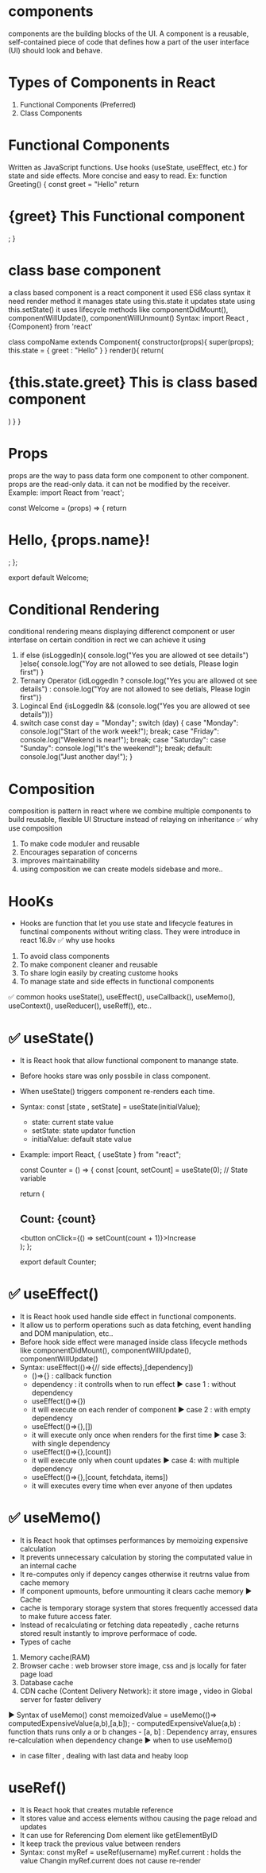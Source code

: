 # components
components are the building blocks of the UI. A component is a reusable, self-contained piece of code that defines how a part of the user interface (UI) should look and behave.

# Types of Components in React
1. Functional Components (Preferred)
2. Class Components 

# Functional Components
Written as JavaScript functions.
Use hooks (useState, useEffect, etc.) for state and side effects.
More concise and easy to read.
Ex: 
    function Greeting() {
        const greet = "Hello"
        return <h1>{greet} This Functional component</h1>;
    }

# class base component 
a class based component is a react component
it used ES6 class syntax
it need render method
it manages state using this.state
it updates state using this.setState()
it uses lifecycle methods 
like componentDidMount(), componentWillUpdate(), componentWillUnmount()
Syntax: 
import React , {Component} from 'react'

class compoName extends Component{
    constructor(props){
        super(props);
        this.state = {
            greet : "Hello"
        }
    }
    render(){
        return(
            <h1> {this.state.greet} This is class based component </h1>
        )
    }
}

# Props 
props are the way to pass data form one component to other component.
props are the read-only data. it can not be modified by the receiver.
Example: 
import React from 'react';

const Welcome = (props) => {
  return <h1>Hello, {props.name}!</h1>;
};

export default Welcome;

# Conditional Rendering
conditional rendering means displaying differenct component or user interfase on certain condition
in rect we can achieve it using
1. if else 
    (isLoggedIn){
        console.log("Yes you are allowed ot see details")
    }else{
        console.log("Yoy are not allowed to see detials, Please login first")
    }
2. Ternary Operator
    {idLoggedIn ? console.log("Yes you are allowed ot see details") : console.log("Yoy are not allowed to see detials, Please login first")}
3. Logincal End
    {isLoggedIn && (console.log("Yes you are allowed ot see details"))}
4. switch case 
   const day = "Monday";
    switch (day) {
    case "Monday":
        console.log("Start of the work week!");
        break;
    case "Friday":
        console.log("Weekend is near!");
        break;
    case "Saturday":
    case "Sunday":
        console.log("It's the weekend!");
        break;
    default:
        console.log("Just another day!");
    }

# Composition
composition is pattern in react where we combine multiple components to build reusable, flexible UI Structure instead of relaying on inheritance
✅ why use composition
1. To make code moduler and reusable
2. Encourages separation of concerns
3. improves maintainability
4. using composition we can create models sidebase and more..

# HooKs
- Hooks are function that let you use state and lifecycle features in functinal components without writing class. They were introduce in react 16.8v
✅ why use hooks
1. To avoid class components
2. To make component cleaner and reusable
3. To share login easily by creating custome hooks
4. To manage state and side effects in functional components

✅ common hooks
useState(), useEffect(), useCallback(), useMemo(), useContext(), useReducer(), useReff(), etc..

# ✅ useState()
- It is React hook that allow functional component to manange state.
- Before hooks stare was only possbile in class component.
- When useState() triggers component re-renders each time.
- Syntax:  const [state , setState] = useState(initialValue);
    - state: current state value
    - setState: state updator function
    - initialValue: default state value
- Example:
    import React, { useState } from "react";

    const Counter = () => {
    const [count, setCount] = useState(0); // State variable

    return (
        <div>
        <h2>Count: {count}</h2>
        <button onClick={() => setCount(count + 1)}>Increase</button>
        </div>
    );
    };

    export default Counter;

# ✅ useEffect()
- It is React hook used handle side effect in functional components. 
- It allow us to perform operations such as data fetching, event handling and DOM manipulation, etc..
- Before hook side effect were managed inside class lifecycle methods like componentDidMount(),            componentWillUpdate(), componentWillUpdate()
- Syntax: 
    useEffect(()=>{// side effects},[dependency])
     - ()=>{} : callback function 
     - dependency : it controlls when to run effect
▶️ case 1 : without dependency 
    - useEffect(()=>{})
    - it will execute on each render of component
▶️ case 2 : with empty dependency
    - useEffect(()=>{},[])
    - it will execute only once when renders for the first time
▶️ case 3: with single dependency
    - useEffect(()=>{},[count])
    - it will execute only when count updates
▶️ case 4: with multiple dependency
    - useEffect(()=>{},[count, fetchdata, items])
    - it will executes every time when ever anyone of then updates

# ✅ useMemo()
- It is React hook that optimses performances by memoizing expensive calculation
- It prevents unnecessary calculation by storing the computated value in an internal cache
- It re-computes only if depency canges otherwise it reutrns value from cache memory
- If component upmounts, before unmounting it clears cache memory
▶️ Cache
- cache is temporary storage system that stores frequently accessed data to make future access fater.
- Instead of recalculating or fetching data repeatedly , cache returns stored result instantly to improve performace of code.
- Types of cache
1. Memory cache(RAM)
2. Browser cache : web browser store image, css and js locally for fater page load
3. Database cache
4. CDN cache (Content Delivery Network): it store image , video in Global server for faster delivery 

▶️ Syntax of useMemo()
    const memoizedValue = useMemo(()=> computedExpensiveValue(a,b),[a,b]);
    - computedExpensiveValue(a,b) : function thats runs only a or b changes
    - [a, b] : Dependency array, ensures re-calculation when dependency change
▶️ when to use useMemo()
- in case filter , dealing with last data  and heaby loop

# useRef()
- It is React hook that creates mutable reference
- It stores value and access elements withou causing the page reload and updates
- It can use for Referencing Dom element like getElementByID
- It keep track the previous value between renders
- Syntax: 
    const myRef = useRef(username)
    myRef.current : holds the value
    Changin myRef.current does not cause re-render